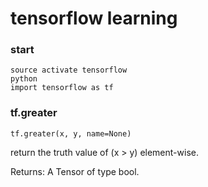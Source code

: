 # tensorflow learning

### start
```
source activate tensorflow
python
import tensorflow as tf
```

### tf.greater
```
tf.greater(x, y, name=None)
```

return the truth value of (x > y) element-wise.

Returns: A Tensor of type bool.
